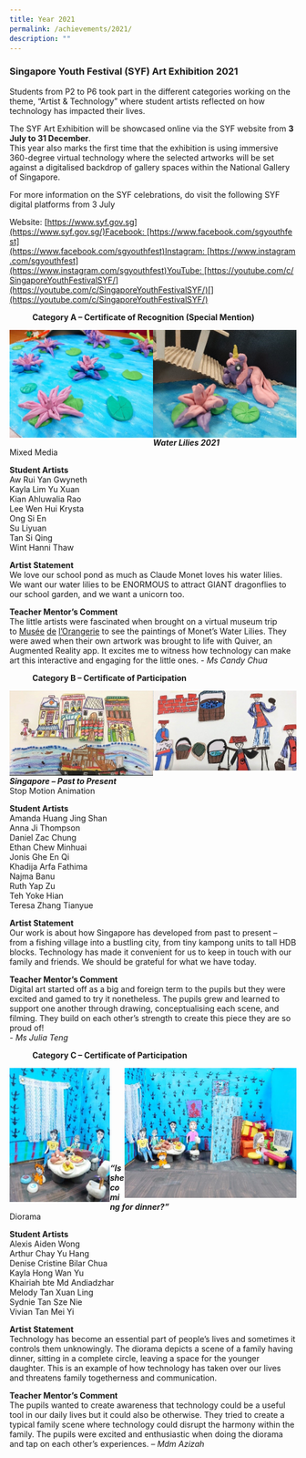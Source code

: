 ```yaml
---
title: Year 2021
permalink: /achievements/2021/
description: ""
---
```

### Singapore Youth Festival (SYF) Art Exhibition 2021
 

Students from P2 to P6 took part in the different categories working on the theme, “Artist & Technology” where student artists reflected on how technology has impacted their lives.

The SYF Art Exhibition will be showcased online via the SYF website from **3 July to 31 December**.  
This year also marks the first time that the exhibition is using immersive 360-degree virtual technology where the selected artworks will be set against a digitalised backdrop of gallery spaces within the National Gallery of Singapore.  
  
For more information on the SYF celebrations, do visit the following SYF digital platforms from 3 July

Website: [https://www.syf.gov.sg](https://www.syf.gov.sg/)Facebook: [https://www.facebook.com/sgyouthfest](https://www.facebook.com/sgyouthfest)Instagram: [https://www.instagram.com/sgyouthfest](https://www.instagram.com/sgyouthfest)YouTube: [https://youtube.com/c/SingaporeYouthFestivalSYF/](https://youtube.com/c/SingaporeYouthFestivalSYF/)[](https://youtube.com/c/SingaporeYouthFestivalSYF/)

<figure><b>Category A – Certificate of Recognition (Special Mention)</b></figure>

<img src="/images/syf1.png" style="width:50%" align=left> <img src="/images/syf2.png" style="width:50%" align=right> <br><br><br><br><br><br><br><br>

**_Water Lilies 2021_** 
<br>Mixed Media  
  
**Student Artists**  
Aw Rui Yan Gwyneth  
Kayla Lim Yu Xuan  
Kian Ahluwalia Rao  
Lee Wen Hui Krysta  
Ong Si En  
Su Liyuan  
Tan Si Qing  
Wint Hanni Thaw  
  
**Artist Statement**  
We love our school pond as much as Claude Monet loves his water lilies. We want our water lilies to be ENORMOUS to attract GIANT dragonflies to our school garden, and we want a unicorn too.

**Teacher Mentor’s Comment**
<br>The little artists were fascinated when brought on a virtual museum trip to [Musée](https://www.timeout.com/paris/en/museums/musee-de-lorangerie) [de](https://www.timeout.com/paris/en/museums/musee-de-lorangerie) [l’Orangerie](https://www.timeout.com/paris/en/museums/musee-de-lorangerie) to see the paintings of Monet’s Water Lilies. They were awed when their own artwork was brought to life with Quiver, an Augmented Reality app. It excites me to witness how technology can make art this interactive and engaging for the little ones. - _Ms Candy Chua_

<figure><b>Category B – Certificate of Participation</b></figure> 

<img src="/images/syf3.png" style="width:50%" align=left> <img src="/images/syf4.png" style="width:50%" align=right> <br><br><br><br><br><br><br><br>

**_Singapore – Past to Present_**
<br>Stop Motion Animation  
  
**Student Artists**
<br>Amanda Huang Jing Shan  
Anna Ji Thompson  
Daniel Zac Chung  
Ethan Chew Minhuai  
Jonis Ghe En Qi  
Khadija Arfa Fathima  
Najma Banu  
Ruth Yap Zu  
Teh Yoke Hian  
Teresa Zhang Tianyue  
  
**Artist Statement**
<br>Our work is about how Singapore has developed from past to present – from a fishing village into a bustling city, from tiny kampong units to tall HDB blocks. Technology has made it convenient for us to keep in touch with our family and friends. We should be grateful for what we have today.  
  
**Teacher Mentor’s Comment**  
Digital art started off as a big and foreign term to the pupils but they were excited and gamed to try it nonetheless. The pupils grew and learned to support one another through drawing, conceptualising each scene, and filming. They build on each other’s strength to create this piece they are so proud of!  
_\- Ms Julia Teng_

<figure><b>Category C – Certificate of Participation</b></figure> 

<img src="/images/syf5.png" style="width:35%" align=left> <img src="/images/syf6.png" style="width:60%" align=right> <br><br><br><br><br><br><br><br><br>

**_“Is she coming for dinner?”_**
<br>Diorama  
  
**Student Artists**
<br>Alexis Aiden Wong  
Arthur Chay Yu Hang  
Denise Cristine Bilar Chua  
Kayla Hong Wan Yu  
Khairiah bte Md Andiadzhar  
Melody Tan Xuan Ling  
Sydnie Tan Sze Nie  
Vivian Tan Mei Yi  
  
**Artist Statement**
<br>Technology has become an essential part of people’s lives and sometimes it controls them unknowingly. The diorama depicts a scene of a family having dinner, sitting in a complete circle, leaving a space for the younger daughter. This is an example of how technology has taken over our lives and threatens family togetherness and communication.  
  
**Teacher Mentor’s Comment**
<br>The pupils wanted to create awareness that technology could be a useful tool in our daily lives but it could also be otherwise. They tried to create a typical family scene where technology could disrupt the harmony within the family. The pupils were excited and enthusiastic when doing the diorama and tap on each other’s experiences. _– Mdm Azizah_